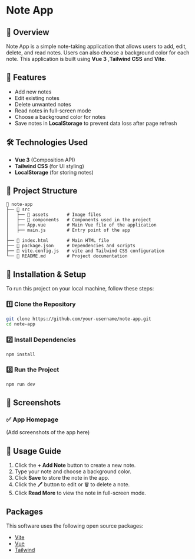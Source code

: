 # Note App

## 📌 Overview
Note App is a simple note-taking application that allows users to add, edit, delete, and read notes. Users can also choose a background color for each note. This application is built using **Vue 3** ,**Tailwind CSS** and **Vite**.

## 🚀 Features
- Add new notes
- Edit existing notes
- Delete unwanted notes
- Read notes in full-screen mode
- Choose a background color for notes
- Save notes in **LocalStorage** to prevent data loss after page refresh

## 🛠️ Technologies Used
- **Vue 3** (Composition API)
- **Tailwind CSS** (for UI styling)
- **LocalStorage** (for storing notes)

## 📂 Project Structure
```
📁 note-app
├── 📁 src
│   ├── 📁 assets       # Image files
│   ├── 📁 components   # Components used in the project
│   ├── App.vue        # Main Vue file of the application
│   ├── main.js        # Entry point of the app
│
├── 📄 index.html       # Main HTML file
├── 📄 package.json     # Dependencies and scripts
├── 📄 vite.config.js   # vite and Tailwind CSS configuration
└── 📄 README.md        # Project documentation
```

## 💾 Installation & Setup
To run this project on your local machine, follow these steps:

### 1️⃣ Clone the Repository
```bash
git clone https://github.com/your-username/note-app.git
cd note-app
```

### 2️⃣ Install Dependencies
```bash
npm install
```

### 3️⃣ Run the Project
```bash
npm run dev
```

## 📸 Screenshots
### ✅ App Homepage
(Add screenshots of the app here)

## 🎯 Usage Guide
1. Click the **+ Add Note** button to create a new note.
2. Type your note and choose a background color.
3. Click **Save** to store the note in the app.
4. Click the 🖊️ button to edit or 🗑️ to delete a note.
5. Click **Read More** to view the note in full-screen mode.

## Packages

This software uses the following open source packages:

- [Vite](https://vitejs.dev/)
- [Vue](https://vuejs.org/)
- [Tailwind](https://tailwindcss.com/)
